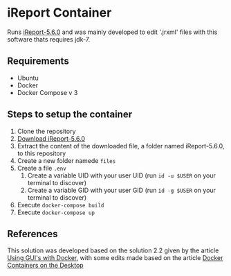 # iReport Container

Runs [iReport-5.6.0](https://community.jaspersoft.com/project/ireport-designer) and was mainly developed to edit '.jrxml' files with this software thats requires jdk-7.

## Requirements
* Ubuntu
* Docker
* Docker Compose v 3

## Steps to setup the container
1. Clone the repository
2. [Download iReport-5.6.0](https://community.jaspersoft.com/project/ireport-designer/releases)
3. Extract the content of the downloaded file, a folder named iReport-5.6.0, to this repository
4. Create a new folder namede `files`
5. Create a file `.env`
    1. Create a variable UID with your user UID (run `id -u $USER` on your terminal to discover)
    2. Create a variable GID with your user GID (run `id -g $USER` on your terminal to discover)
6. Execute `docker-compose build`
7. Execute `docker-compose up`

## References
This solution was developed based on the solution 2.2 given by the article [Using GUI's with Docker](http://wiki.ros.org/docker/Tutorials/GUI), with some edits made based on the article [Docker Containers on the Desktop](https://blog.jessfraz.com/post/docker-containers-on-the-desktop/)

